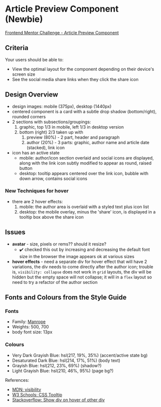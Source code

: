 # Article Preview Component (Newbie)

[Frontend Mentor Challenge - Article Preview Component](https://www.frontendmentor.io/challenges/article-preview-component-dYBN_pYFT)

## Criteria

Your users should be able to:

- View the optimal layout for the component depending on their device's screen
  size
- See the social media share links when they click the share icon

## Design Overview

- design images: mobile (375px), desktop (1440px)
- centered component is a card with a subtle drop shadow (bottom/right), rounded
  corners
- 2 sections with subsections/groupings:
  1. graphic, top 1/3 in mobile, left 1/3 in desktop version
  1. bottom (right) 2/3 taken up with
     1. preview (80%) - 2 part, header and paragraph
     1. author (20%) - 3 parts: graphic, author name and article date (stacked),
        link icon
- icon has an active state
  - mobile: author/icon section overlaid and social icons are displayed, along
    with the link icon subtly modified to appear as round, raised button
  - desktop: tooltip appears centered over the link icon, bubble with down
    arrow, contains social icons

### New Techniques for hover

- there are 2 hover effects:
  1. mobile: the author area is overlaid with a styled text plus icon list
  1. desktop: the mobile overlay, minus the 'share' icon, is displayed in a
     tooltip box above the share icon

## Issues

- **avatar** - size, pixels or rems?? should it resize?
  - ✔️ checked this out by increasing and decreasing the default font size in
    the browser the image appears ok at various sizes
- **hover effects** - need a separate div for hover effect that will have 2
  variations, the div needs to come directly after the author icon; trouble is,
  `visibility: collapse` does not work in `grid` layouts, the div will be hidden
  but the empty space will not collapse; it will in a `flex` layout so need to
  try a refactor of the author section

## Fonts and Colours from the Style Guide

### Fonts

- Family: [Manrope](https://fonts.google.com/specimen/Manrope)
- Weights: 500, 700
- body font size: 13px

### Colours

- Very Dark Grayish Blue: hsl(217, 19%, 35%) (accent/active state bg)
- Desaturated Dark Blue: hsl(214, 17%, 51%) (body text)
- Grayish Blue: hsl(212, 23%, 69%) (shadow?)
- Light Grayish Blue: hsl(210, 46%, 95%) (page bg?)

References:

- [MDN: visibility](https://developer.mozilla.org/en-US/docs/Web/CSS/visibility)
- [W3 Schools: CSS Tooltip](https://www.w3schools.com/css/css_tooltip.asp)
- [Stackoverflow: Show div on hover of other div](https://stackoverflow.com/questions/26072773/show-div-on-hover-of-other-div-that-is-not-parent-with-css-or-js?noredirect=1&lq=1)
